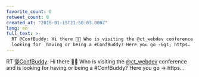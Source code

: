 ```yaml
---
favorite_count: 0
retweet_count: 0
created_at: "2019-01-15T21:50:03.000Z"
lang: en
full_text: >-
  RT @ConfBuddy: Hi there 👋👋 Who is visiting the @ct_webdev conference and is
  looking for  having or being a #ConfBuddy? Here you go -&gt; https…
---
```


RT [@ConfBuddy](https://twitter.com/ConfBuddy): Hi there 👋👋 Who is visiting
the [@ct_webdev](https://twitter.com/ct_webdev) conference and is looking for
having or being a #ConfBuddy? Here you go -&gt; https…
